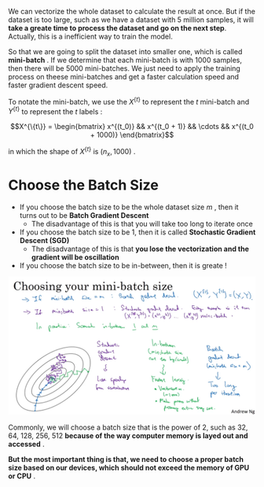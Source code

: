 We can vectorize the whole dataset to calculate the result at once. But if the dataset is too large, such as we have a dataset with 5 million samples, it will **take a greate time to process the dataset and go on the next step**. Actually, this is a inefficient way to train the model.

So that we are going to split the dataset into smaller one, which is called **mini-batch** . If we determine that each mini-batch is with 1000 samples, then there will be 5000 mini-batches. We just need to apply the training process on theese mini-batches and get a faster calculation speed and faster gradient descent speed.

To notate the mini-batch, we use the $X^{\{t\}}$ to represent the $t$ mini-batch and $Y^{\{t\}}$ to represent the $t$ labels : 

$$X^{\{t\}} = \begin{bmatrix} x^{(t_0)} && x^{(t_0 + 1)} && \cdots && x^{(t_0 + 1000)} \end{bmatrix}$$

in which the shape of $X^{\{t\}}$ is $(n_x, 1000)$ .

# Choose the Batch Size

- If you choose the batch size to be the whole dataset size $m$ , then it turns out to be **Batch Gradient Descent**
	- The disadvantage of this is that you will take too long to iterate once
- If you choose the batch size to be 1, then it is called **Stochastic Gradient Descent (SGD)** 
	- The disadvantage of this is that **you lose the vectorization and the gradient will be oscillation** 
- If you choose the batch size to be in-between, then it is greate !

![](imgs/different_batch_size.png)

Commonly, we will choose a batch size that is the power of 2, such as 32, 64, 128, 256, 512 **because of the way computer memory is layed out and accessed** . 

**But the most important thing is that, we need to choose a proper batch size based on our devices, which should not exceed the memory of GPU or CPU** .